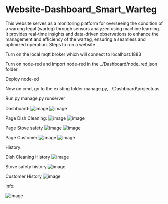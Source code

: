 # Website-Dashboard_Smart_Warteg
This website serves as a monitoring platform for overseeing the condition of a warung tegal (warteg) through sensors analyzed using machine learning. It provides real-time insights and data-driven observations to enhance the management and efficiency of the warteg, ensuring a seamless and optimized operation.
Steps to run a website

Turn on the local mqtt broker which will connect to localhost:1883

Turn on node-red and import node-red in the ../Dashboard/node_red.json folder

Deploy node-ed

Now on cmd, go to the existing folder manage.py, ..\Dashboard\projectuas

Run py manage.py runserver

Dashboard:
![image](https://github.com/PetraWLeka/Website-Dashboard_Smart_Warteg/assets/113031872/33a38758-0f06-41df-a1e9-109dc89c37ee)
![image](https://github.com/PetraWLeka/Website-Dashboard_Smart_Warteg/assets/113031872/5cba6965-3b0d-4051-8b15-dae94f8445bb)

Page Dish Cleaning:
![image](https://github.com/PetraWLeka/Website-Dashboard_Smart_Warteg/assets/113031872/24844979-7993-413a-91c1-92234f4475ec)
![image](https://github.com/PetraWLeka/Website-Dashboard_Smart_Warteg/assets/113031872/e0faf5eb-91cf-4b58-81cf-55bb918f591f)


 
Page Stove safety
![image](https://github.com/PetraWLeka/Website-Dashboard_Smart_Warteg/assets/113031872/1bddf33f-5197-4ac6-b40b-88935fe8276f)
![image](https://github.com/PetraWLeka/Website-Dashboard_Smart_Warteg/assets/113031872/0c36870a-520b-4613-b697-f432e1771f7f)


 
Page Customer
![image](https://github.com/PetraWLeka/Website-Dashboard_Smart_Warteg/assets/113031872/b6766819-d7f9-4e72-8c07-e30990819289)
![image](https://github.com/PetraWLeka/Website-Dashboard_Smart_Warteg/assets/113031872/9a9182e1-673d-4dac-bfa3-b7aea8590d10)




 
History:

Dish Cleaning History
![image](https://github.com/PetraWLeka/Website-Dashboard_Smart_Warteg/assets/113031872/98b2873a-ac1b-4214-947e-ed6755a51599)


Stove safety history
![image](https://github.com/PetraWLeka/Website-Dashboard_Smart_Warteg/assets/113031872/a33e864a-ebe1-4b5a-b2e9-7e48b8721ffe)

Customer History
![image](https://github.com/PetraWLeka/Website-Dashboard_Smart_Warteg/assets/113031872/2235d2a2-ece3-4710-959c-5d9c49dec132)




info:
 
![image](https://github.com/PetraWLeka/Website-Dashboard_Smart_Warteg/assets/113031872/b9a1e9a1-717b-464d-b357-ba87995547ff)


 
 






